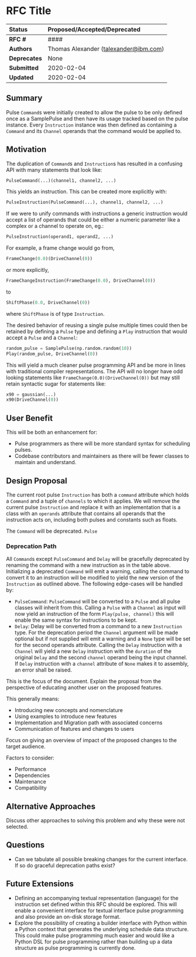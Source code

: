 # RFC Title

| **Status**        | **Proposed/Accepted/Deprecated** |
|:------------------|:---------------------------------------------|
| **RFC #**         | ####                                         |
| **Authors**       | Thomas Alexander (talexander@ibm.com)       |
| **Deprecates**    | None                 |
| **Submitted**     | 2020-02-04                                   |
| **Updated**       | 2020-02-04                                   |

## Summary
Pulse `Command`s were initially created to allow the pulse to be only defined once as a SamplePulse and then have its usage tracked based on the pulse instance. Every `Instruction` instance was then defined as containing a `Command` and its `Channel` operands that the command would be applied to.

## Motivation
The duplication of `Command`s and `Instruction`s has resulted in a confusing API with many statements that look like:
```python
PulseCommand(...)(channel1, channel2, ...)
```
This yields an instruction. This can be created more explicitly with:
```python
PulseInstruction(PulseCommand(...), channel1, channel2, ...)
```

If we were to unify commands with instructions a generic instruction would accept a list of operands that could be either a numeric parameter like a complex or a channel to operate on,
eg.:
```python
PulseInstruction(operand1, operand2, ...)
```

For example, a frame change would go from,
```python
FrameChange(0.0)(DriveChannel(0))
```

or more explicitly,
```python
FrameChangeInstruction(FrameChange(0.0), DriveChannel(0))
```

to
```python
ShiftPhase(0.0, DriveChannel(0))
```

where `ShiftPhase` is of type `Instruction`.

The desired behavior of reusing a single pulse multiple times could then be retained by defining a `Pulse` type and defining a `Play` instruction that would accept a `Pulse` and a `Channel`:

```python
random_pulse = SamplePulse(np.random.random(10))
Play(random_pulse, DriveChannel(0))
```

This will yield a much cleaner pulse programming API and be more in lines with traditional compiler representations. The API will no longer have odd looking statements like `FrameChange(0.0)(DriveChannel(0))` but may still retain syntactic sugar for statements like:
```python
x90 = gaussian(...)
x90(DriveChannel(0))
```

## User Benefit
This will be both an enhancement for:
- Pulse programmers as there will be more standard syntax for scheduling pulses.
- Codebase contributors and maintainers as there will be fewer classes to maintain and understand.

## Design Proposal
The current root pulse `Instruction` has both a `command` attribute which holds a `Command` and a tuple of `channels` to which it applies.
We will remove the current pulse `Instruction` and replace it with an implementation that is a class with an `operands` attribute that contains all operands that the instruction acts on, including both pulses and constants such as floats.

The `Command` will be deprecated. `Pulse`


### Deprecation Path
All `Command`s except `PulseCommand` and `Delay` will be gracefully deprecated by renaming the command with a new instruction as in the table above. Initializing a deprecated `Command` will emit a warning, calling the command to convert it to an instruction will be modified to yield the new version of the `Instruction` as outlined above. The following edge-cases will be handled by:
- `PulseCommand`: `PulseCommand` will be converted to a `Pulse` and all pulse classes will inherit from this. Calling a `Pulse` with a `Channel` as input will now yield an instruction of the form `Play(pulse, channel)` this will enable the same syntax for instructions to be kept.
- `Delay`: Delay will be converted from a command to a new `Instruction` type. For the deprecation period the `Channel` argument will be made optional but if not supplied will emit a warning and a `None` type will be set for the second operands attribute. Calling the `Delay` instruction with a `Channel` will yield a new `Delay` instruction with the `duration` of the original `Delay` and the second `channel` operand being the input channel. If `Delay` instruction with a `channel` attribute of `None` makes it to assembly, an error shall be raised.


This is the focus of the document. Explain the proposal from the perspective of
educating another user on the proposed features.

This generally means:
- Introducing new concepts and nomenclature
- Using examples to introduce new features
- Implementation and Migration path with associated concerns
- Communication of features and changes to users

Focus on giving an overview of impact of the proposed changes to the target
audience.

Factors to consider:
- Performance
- Dependencies
- Maintenance
- Compatibility

## Alternative Approaches
Discuss other approaches to solving this problem and why these were not
selected.

## Questions
- Can we tabulate all possible breaking changes for the current interface. If so do graceful deprecation paths exist?

## Future Extensions
- Defining an accompanying textual representation (language) for the instruction set defined within this RFC should be explored. This will enable a convenient interface for textual interface pulse programming and also provide an on-disk storage format.
- Explore the possibility of creating a builder interface with Python within a Python context that generates the underlying schedule data structure. This could make pulse programming much easier and would like a Python DSL for pulse programming rather than building up a data structure as pulse programming is currently done.
